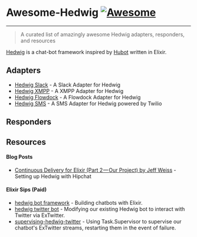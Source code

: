 # Awesome-Hedwig  [![Awesome](https://cdn.rawgit.com/sindresorhus/awesome/d7305f38d29fed78fa85652e3a63e154dd8e8829/media/badge.svg)](https://github.com/sindresorhus/awesome)

---
> A curated list of amazingly awesome Hedwig adapters, responders, and resources

[Hedwig](https://github.com/hedwig-im/hedwig) is a chat-bot framework inspired by [Hubot](https://hubot.github.com/) written in Elixir.

## Adapters
- [Hedwig Slack](https://github.com/hedwig-im/hedwig_slack) - A Slack Adapter for Hedwig
- [Hedwig XMPP](https://github.com/hedwig-im/hedwig_xmpp) - A XMPP Adapter for Hedwig
- [Hedwig Flowdock](https://github.com/supernullset/hedwig_flowdock) - A Flowdock Adapter for Hedwig
- [Hedwig SMS](https://github.com/bryanjos/hedwig_sms) - A SMS Adapter for Hedwig powered by Twilio

## Responders

## Resources
#### Blog Posts
- [Continuous Delivery for Elixir (Part 2 — Our Project) by Jeff Weiss](https://medium.com/@jeffweiss/continuous-delivery-for-elixir-part-2-our-project-ae6406c6a990#.9bhu75oim) - Setting up Hedwig with Hipchat

#### Elixir Sips (Paid)
- [hedwig bot framework](https://www.dailydrip.com/topics/elixir/drips/hedwig-bot-framework) - Building chatbots with Elixir.
- [hedwig twitter bot](https://www.dailydrip.com/topics/elixir/drips/hedwig-twitter-bot) - Modifying our existing Hedwig bot to interact with Twitter via ExTwitter.
- [supervising-hedwig-twitter](https://www.dailydrip.com/topics/elixir/drips/supervising-hedwig-twitter) - Using Task.Supervisor to supervise our chatbot's ExTwitter streams, restarting them in the event of failure.
